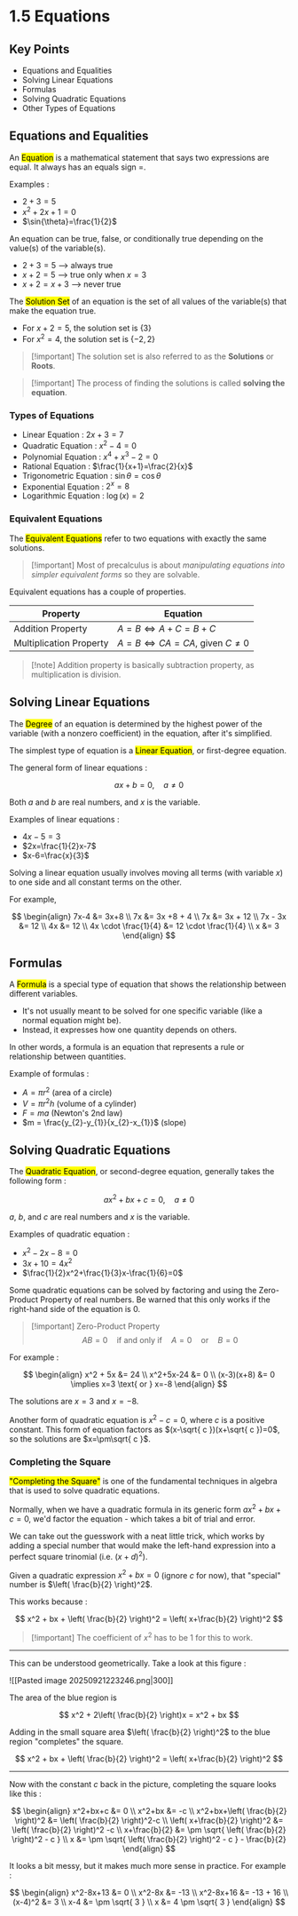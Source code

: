 # 1.5 Equations

## Key Points

- Equations and Equalities
- Solving Linear Equations
- Formulas
- Solving Quadratic Equations
- Other Types of Equations

## Equations and Equalities

An <mark class="hltr-trippy">Equation</mark> is a mathematical statement that says two expressions are equal. It always has an equals sign $=$.

Examples :
- $2+3=5$
- $x^2+2x+1=0$
- $\sin{\theta}=\frac{1}{2}$

An equation can be true, false, or conditionally true depending on the value(s) of the variable(s).
- $2+3=5$ --> always true
- $x+2 = 5$ --> true only when $x = 3$
- $x+2 = x+3$ --> never true

The <mark class="hltr-trippy">Solution Set</mark> of an equation is the set of all values of the variable(s) that make the equation true.
- For $x+2 =5$, the solution set is $\{ 3 \}$
- For $x^2=4$, the solution set is $\{ -2, 2 \}$

> [!important] The solution set is also referred to as the **Solutions** or **Roots**.

> [!important] The process of finding the solutions is called **solving the equation**.


### Types of Equations

- Linear Equation : $2x+3=7$
- Quadratic Equation : $x^2-4=0$
- Polynomial Equation : $x^4+x^3-2=0$
- Rational Equation : $\frac{1}{x+1}=\frac{2}{x}$
- Trigonometric Equation : $\sin{\theta}=\cos{\theta}$
- Exponential Equation : $2^x=8$
- Logarithmic Equation : $\log(x)=2$


### Equivalent Equations

The <mark class="hltr-trippy">Equivalent Equations</mark> refer to two equations with exactly the same solutions.

> [!important] Most of precalculus is about *manipulating equations into simpler equivalent forms* so they are solvable.

Equivalent equations has a couple of properties.

| Property                | Equation                           |
| ----------------------- | ---------------------------------- |
| Addition Property       | $A=B \iff A+C=B+C$                 |
| Multiplication Property | $A=B \iff CA=CA$, given $C \neq 0$ |

> [!note] Addition property is basically subtraction property, as multiplication is division.


## Solving Linear Equations

The <mark class="hltr-trippy">Degree</mark> of an equation is determined by the highest power of the variable (with a nonzero coefficient) in the equation, after it's simplified.

The simplest type of equation is a <mark class="hltr-trippy">Linear Equation</mark>, or first-degree equation.

The general form of linear equations :

$$
ax + b = 0, \quad a \neq 0
$$

Both $a$ and $b$ are real numbers, and $x$ is the variable.

Examples of linear equations :
- $4x-5=3$
- $2x=\frac{1}{2}x-7$
- $x-6=\frac{x}{3}$

Solving a linear equation usually involves moving all terms (with variable $x$) to one side and all constant terms on the other.

For example,

$$
\begin{align}
  7x-4 &= 3x+8 \\
  7x &= 3x +8 + 4 \\
  7x &= 3x + 12 \\
  7x - 3x &= 12 \\
  4x &= 12 \\
  4x \cdot \frac{1}{4} &= 12 \cdot \frac{1}{4} \\
  x &= 3
\end{align}
$$


## Formulas

A <mark class="hltr-trippy">Formula</mark> is a special type of equation that shows the relationship between different variables.
- It's not usually meant to be solved for one specific variable (like a normal equation might be).
- Instead, it expresses how one quantity depends on others.

In other words, a formula is an equation that represents a rule or relationship between quantities.

Example of formulas :
- $A = \pi r^2$ (area of a circle)
- $V = \pi r^2h$ (volume of a cylinder)
- $F = ma$ (Newton's 2nd law)
- $m = \frac{y_{2}-y_{1}}{x_{2}-x_{1}}$ (slope)


## Solving Quadratic Equations

The <mark class="hltr-trippy">Quadratic Equation</mark>, or second-degree equation, generally takes the following form :

$$
ax^2 + bx + c = 0, \quad a \neq 0
$$

$a$, $b$, and $c$ are real numbers and $x$ is the variable.

Examples of quadratic equation :
- $x^2-2x-8=0$
- $3x+10=4x^2$
- $\frac{1}{2}x^2+\frac{1}{3}x-\frac{1}{6}=0$


Some quadratic equations can be solved by factoring and using the Zero-Product Property of real numbers. Be warned that this only works if the right-hand side of the equation is $0$.

> [!important] Zero-Product Property
> $$AB=0 \quad \text{if and only if} \quad A=0 \quad \text{or} \quad B=0$$

For example :

$$
\begin{align}
  x^2 + 5x &= 24 \\
  x^2+5x-24 &= 0 \\
  (x-3)(x+8) &= 0 \implies x=3 \text{ or } x=-8
\end{align}
$$

The solutions are $x = 3$ and $x = -8$.


Another form of quadratic equation is $x^2-c=0$, where $c$ is a positive constant. This form of equation factors as $(x-\sqrt{ c })(x+\sqrt{ c })=0$, so the solutions are $x=\pm\sqrt{ c }$.


### Completing the Square

<mark class="hltr-trippy">"Completing the Square"</mark> is one of the fundamental techniques in algebra that is used to solve quadratic equations.

Normally, when we have a quadratic formula in its generic form $ax^2+bx+c=0$, we'd factor the equation - which takes a bit of trial and error.

We can take out the guesswork with a neat little trick, which works by adding a special number that would make the left-hand expression into a perfect square trinomial (i.e. $(x+d)^2$).

Given a quadratic expression $x^2+bx=0$ (ignore $c$ for now), that "special" number is $\left( \frac{b}{2} \right)^2$.

This works because :

$$
x^2 + bx + \left( \frac{b}{2} \right)^2 = \left( x+\frac{b}{2} \right)^2
$$

> [!important] The coefficient of $x^2$ has to be $1$ for this to work.

---

This can be understood geometrically. Take a look at this figure :

![[Pasted image 20250921223246.png|300]]

The area of the blue region is

$$
x^2 + 2\left( \frac{b}{2} \right)x = x^2 + bx
$$

Adding in the small square area $\left( \frac{b}{2} \right)^2$ to the blue region "completes" the square.

$$
x^2 + bx + \left( \frac{b}{2} \right)^2 = \left( x+\frac{b}{2} \right)^2
$$

---

Now with the constant $c$ back in the picture, completing the square looks like this :

$$
\begin{align}
  x^2+bx+c &= 0 \\
  x^2+bx &= -c \\
  x^2+bx+\left( \frac{b}{2} \right)^2 &= \left( \frac{b}{2} \right)^2-c \\
  \left( x+\frac{b}{2} \right)^2 &= \left( \frac{b}{2} \right)^2 -c \\
  x+\frac{b}{2} &= \pm \sqrt{ \left( \frac{b}{2} \right)^2 - c } \\
  x &= \pm \sqrt{ \left( \frac{b}{2} \right)^2 - c } - \frac{b}{2}
\end{align}
$$

It looks a bit messy, but it makes much more sense in practice. For example :

$$
\begin{align}
  x^2-8x+13 &= 0 \\
  x^2-8x &= -13 \\
  x^2-8x+16 &= -13 + 16 \\
  (x-4)^2 &= 3 \\
  x-4 &= \pm \sqrt{ 3 } \\
  x &= 4 \pm \sqrt{ 3 }
\end{align}
$$

